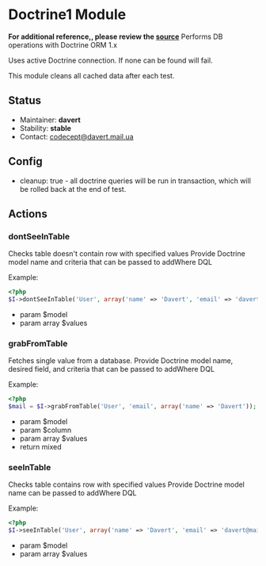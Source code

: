# Doctrine1 Module
**For additional reference,, please review the [source](https://github.com/Codeception/Codeception/tree/master/src/Codeception/Module/Doctrine1)**
Performs DB operations with Doctrine ORM 1.x

Uses active Doctrine connection. If none can be found will fail.

This module cleans all cached data after each test.

## Status

* Maintainer: **davert**
* Stability: **stable**
* Contact: codecept@davert.mail.ua

## Config
* cleanup: true - all doctrine queries will be run in transaction, which will be rolled back at the end of test.


## Actions


### dontSeeInTable


Checks table doesn't contain row with specified values
Provide Doctrine model name and criteria that can be passed to addWhere DQL

Example:

``` php
<?php
$I->dontSeeInTable('User', array('name' => 'Davert', 'email' => 'davert@mail.com'));

```

 * param $model
 * param array $values


### grabFromTable


Fetches single value from a database.
Provide Doctrine model name, desired field, and criteria that can be passed to addWhere DQL

Example:

``` php
<?php
$mail = $I->grabFromTable('User', 'email', array('name' => 'Davert'));

```

 * param $model
 * param $column
 * param array $values
 * return mixed


### seeInTable


Checks table contains row with specified values
Provide Doctrine model name can be passed to addWhere DQL

Example:

``` php
<?php
$I->seeInTable('User', array('name' => 'Davert', 'email' => 'davert@mail.com'));

```

 * param $model
 * param array $values
